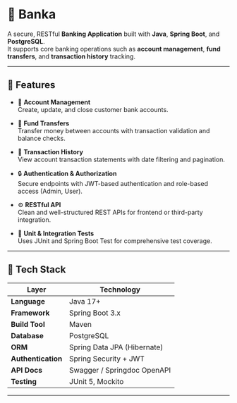 # 🏦 Banka

A secure, RESTful **Banking Application** built with **Java**, **Spring Boot**, and **PostgreSQL**.  
It supports core banking operations such as **account management**, **fund transfers**, and **transaction history** tracking.

---

## 🚀 Features

- 🧾 **Account Management**  
  Create, update, and close customer bank accounts.

- 💸 **Fund Transfers**  
  Transfer money between accounts with transaction validation and balance checks.

- 📜 **Transaction History**  
  View account transaction statements with date filtering and pagination.

- 🔒 **Authentication & Authorization**  
  Secure endpoints with JWT-based authentication and role-based access (Admin, User).

- ⚙️ **RESTful API**  
  Clean and well-structured REST APIs for frontend or third-party integration.

- 🧪 **Unit & Integration Tests**  
  Uses JUnit and Spring Boot Test for comprehensive test coverage.

---

## 🧱 Tech Stack

| Layer | Technology |
|-------|-------------|
| **Language** | Java 17+ |
| **Framework** | Spring Boot 3.x |
| **Build Tool** | Maven |
| **Database** | PostgreSQL |
| **ORM** | Spring Data JPA (Hibernate) |
| **Authentication** | Spring Security + JWT |
| **API Docs** | Swagger / Springdoc OpenAPI |
| **Testing** | JUnit 5, Mockito |

---